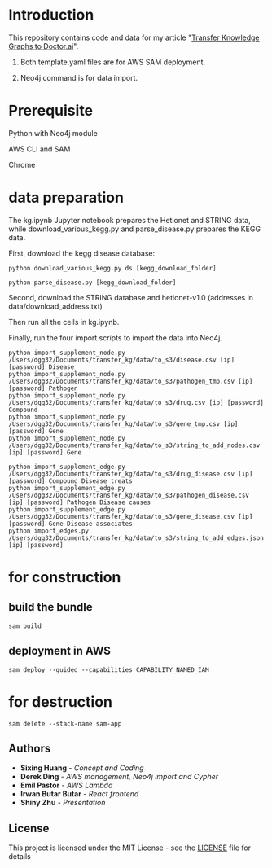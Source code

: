 

# Introduction

  

This repository contains code and data for my article "[Transfer Knowledge Graphs to Doctor.ai](https://medium.com/p/cc21765fa8a6)".

1. Both template.yaml files are for AWS SAM deployment.


2. Neo4j command is for data import.

  


# Prerequisite

Python with Neo4j module

AWS CLI and SAM

Chrome

# data preparation

The kg.ipynb Jupyter notebook prepares the Hetionet and STRING data, while download_various_kegg.py and parse_disease.py prepares the KEGG data.

First, download the kegg disease database:

```console
python download_various_kegg.py ds [kegg_download_folder]

python parse_disease.py [kegg_download_folder]
```

Second, download the STRING database and hetionet-v1.0 (addresses in data/download_address.txt)

Then run all the cells in kg.ipynb.

Finally, run the four import scripts to import the data into Neo4j.
```console
python import_supplement_node.py /Users/dgg32/Documents/transfer_kg/data/to_s3/disease.csv [ip] [password] Disease
python import_supplement_node.py /Users/dgg32/Documents/transfer_kg/data/to_s3/pathogen_tmp.csv [ip] [password] Pathogen
python import_supplement_node.py /Users/dgg32/Documents/transfer_kg/data/to_s3/drug.csv [ip] [password] Compound
python import_supplement_node.py /Users/dgg32/Documents/transfer_kg/data/to_s3/gene_tmp.csv [ip] [password] Gene
python import_supplement_node.py /Users/dgg32/Documents/transfer_kg/data/to_s3/string_to_add_nodes.csv [ip] [password] Gene

python import_supplement_edge.py /Users/dgg32/Documents/transfer_kg/data/to_s3/drug_disease.csv [ip] [password] Compound Disease treats
python import_supplement_edge.py /Users/dgg32/Documents/transfer_kg/data/to_s3/pathogen_disease.csv [ip] [password] Pathogen Disease causes
python import_supplement_edge.py /Users/dgg32/Documents/transfer_kg/data/to_s3/gene_disease.csv [ip] [password] Gene Disease associates
python import_edges.py /Users/dgg32/Documents/transfer_kg/data/to_s3/string_to_add_edges.json [ip] [password]
```



# for construction

## build the bundle
```console
sam build
```

## deployment in AWS
```console
sam deploy --guided --capabilities CAPABILITY_NAMED_IAM
```
# for destruction
```console
sam delete --stack-name sam-app
```

## Authors

  

*  **Sixing Huang** - *Concept and Coding*
*  **Derek Ding** - *AWS management, Neo4j import and Cypher*
*  **Emil Pastor** - *AWS Lambda*
*  **Irwan Butar Butar** - *React frontend*
*  **Shiny Zhu** - *Presentation*

  

## License

  

This project is licensed under the MIT License - see the [LICENSE](LICENSE) file for details
